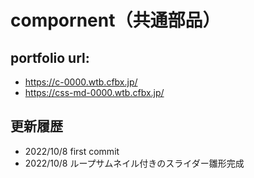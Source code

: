 # compornent（共通部品）

## portfolio url:

- https://c-0000.wtb.cfbx.jp/
- https://css-md-0000.wtb.cfbx.jp/

## 更新履歴

- 2022/10/8 first commit
- 2022/10/8 ループサムネイル付きのスライダー雛形完成
